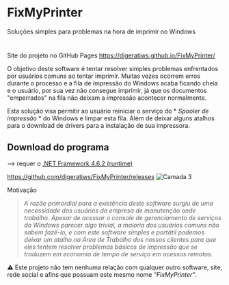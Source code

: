 # FixMyPrinter
Soluções simples para problemas na hora de imprimir no Windows
#

Site do projeto no GitHub Pages https://digeratiws.github.io/FixMyPrinter/

O objetivo deste software é tentar resolver simples problemas enfrentados por usuários comuns ao tentar imprimir.
Muitas vezes ocorrem erros durante o processo e a fila de impressão do Windows acaba ficando cheia e o usuário,
por sua vez não consegue imprimir, já que os documentos "emperrados" na fila não deixam a impressão acontecer normalmente.

Esta solução visa permitir ao usuário reiniciar o serviço do * *Spooler de impressão* * do Windows e limpar esta fila.
Além de deixar alguns atalhos para o download de drivers para a instalação de sua impressora.

## Download do programa
--> requer o [.NET Framework 4.6.2 (runtime)](https://dotnet.microsoft.com/en-us/download/dotnet-framework/net462)

https://github.com/digeratiws/FixMyPrinter/releases
![Camada 3](https://user-images.githubusercontent.com/14021232/152700917-be4aacea-2e96-45e0-903d-982a8fbcf1f9.png)

Motivação
>_A razão primordial para a existência deste software surgiu de uma necessidade dos usuários da empresa de manutenção onde trabalho.
Apesar de acessar o console de gerenciamento de serviços do Windows parecer algo trivial, a maioria dos usuários comuns não sabem fazê-lo,
e com este software simples e portátil podemos deixar um atalho na Área de Trabalho dos nossos clientes para que eles tentem resolver problemas básicos
de impressão que se traduzem em economia de tempo de serviço em acessos remotos._

:warning: Este projeto não tem nenhuma relação com qualquer outro software, site, rede social e afins que possuam este mesmo nome  _"FixMyPrinter"_.
